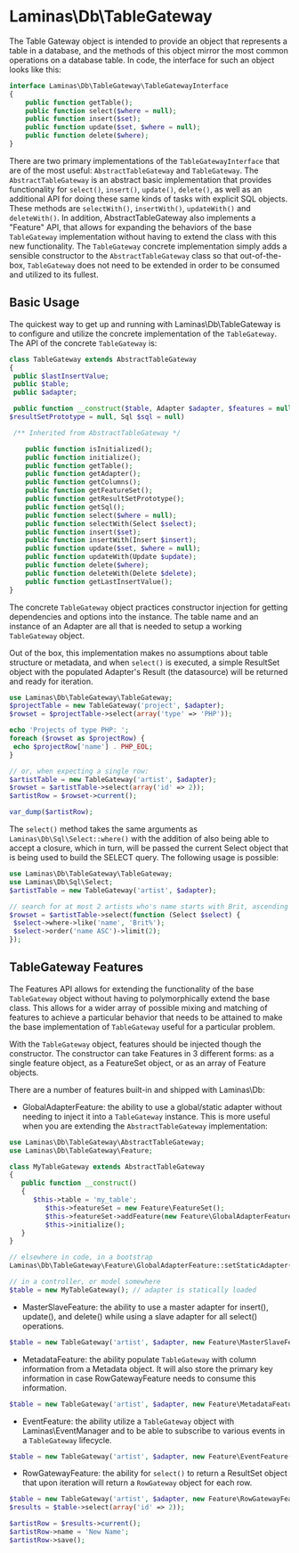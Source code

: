 # Laminas\\Db\\TableGateway

The Table Gateway object is intended to provide an object that represents a table in a database, and
the methods of this object mirror the most common operations on a database table. In code, the
interface for such an object looks like this:

```php
interface Laminas\Db\TableGateway\TableGatewayInterface
{
    public function getTable();
    public function select($where = null);
    public function insert($set);
    public function update($set, $where = null);
    public function delete($where);
}
```

There are two primary implementations of the `TableGatewayInterface` that are of the most useful:
`AbstractTableGateway` and `TableGateway`. The `AbstractTableGateway` is an abstract basic
implementation that provides functionality for `select()`, `insert()`, `update()`, `delete()`, as
well as an additional API for doing these same kinds of tasks with explicit SQL objects. These
methods are `selectWith()`, `insertWith()`, `updateWith()` and `deleteWith()`. In addition,
AbstractTableGateway also implements a "Feature" API, that allows for expanding the behaviors of the
base `TableGateway` implementation without having to extend the class with this new functionality.
The `TableGateway` concrete implementation simply adds a sensible constructor to the
`AbstractTableGateway` class so that out-of-the-box, `TableGateway` does not need to be extended in
order to be consumed and utilized to its fullest.

## Basic Usage

The quickest way to get up and running with Laminas\\Db\\TableGateway is to configure and utilize the
concrete implementation of the `TableGateway`. The API of the concrete `TableGateway` is:

```php
class TableGateway extends AbstractTableGateway
{
 public $lastInsertValue;
 public $table;
 public $adapter;

 public function __construct($table, Adapter $adapter, $features = null, ResultSet
$resultSetPrototype = null, Sql $sql = null)

 /** Inherited from AbstractTableGateway */

    public function isInitialized();
    public function initialize();
    public function getTable();
    public function getAdapter();
    public function getColumns();
    public function getFeatureSet();
    public function getResultSetPrototype();
    public function getSql();
    public function select($where = null);
    public function selectWith(Select $select);
    public function insert($set);
    public function insertWith(Insert $insert);
    public function update($set, $where = null);
    public function updateWith(Update $update);
    public function delete($where);
    public function deleteWith(Delete $delete);
    public function getLastInsertValue();
}
```

The concrete `TableGateway` object practices constructor injection for getting dependencies and
options into the instance. The table name and an instance of an Adapter are all that is needed to
setup a working `TableGateway` object.

Out of the box, this implementation makes no assumptions about table structure or metadata, and when
`select()` is executed, a simple ResultSet object with the populated Adapter's Result (the
datasource) will be returned and ready for iteration.

```php
use Laminas\Db\TableGateway\TableGateway;
$projectTable = new TableGateway('project', $adapter);
$rowset = $projectTable->select(array('type' => 'PHP'));

echo 'Projects of type PHP: ';
foreach ($rowset as $projectRow) {
 echo $projectRow['name'] . PHP_EOL;
}

// or, when expecting a single row:
$artistTable = new TableGateway('artist', $adapter);
$rowset = $artistTable->select(array('id' => 2));
$artistRow = $rowset->current();

var_dump($artistRow);
```

The `select()` method takes the same arguments as `Laminas\Db\Sql\Select::where()` with the addition of
also being able to accept a closure, which in turn, will be passed the current Select object that is
being used to build the SELECT query. The following usage is possible:

```php
use Laminas\Db\TableGateway\TableGateway;
use Laminas\Db\Sql\Select;
$artistTable = new TableGateway('artist', $adapter);

// search for at most 2 artists who's name starts with Brit, ascending
$rowset = $artistTable->select(function (Select $select) {
 $select->where->like('name', 'Brit%');
 $select->order('name ASC')->limit(2);
});
```

## TableGateway Features

The Features API allows for extending the functionality of the base `TableGateway` object without
having to polymorphically extend the base class. This allows for a wider array of possible mixing
and matching of features to achieve a particular behavior that needs to be attained to make the base
implementation of `TableGateway` useful for a particular problem.

With the `TableGateway` object, features should be injected though the constructor. The constructor
can take Features in 3 different forms: as a single feature object, as a FeatureSet object, or as an
array of Feature objects.

There are a number of features built-in and shipped with Laminas\\Db:

- GlobalAdapterFeature: the ability to use a global/static adapter without needing to inject it into
a `TableGateway` instance. This is more useful when you are extending the `AbstractTableGateway`
implementation:

```php
use Laminas\Db\TableGateway\AbstractTableGateway;
use Laminas\Db\TableGateway\Feature;

class MyTableGateway extends AbstractTableGateway
{
   public function __construct()
   {
      $this->table = 'my_table';
         $this->featureSet = new Feature\FeatureSet();
         $this->featureSet->addFeature(new Feature\GlobalAdapterFeature());
         $this->initialize();
   }
}

// elsewhere in code, in a bootstrap
Laminas\Db\TableGateway\Feature\GlobalAdapterFeature::setStaticAdapter($adapter);

// in a controller, or model somewhere
$table = new MyTableGateway(); // adapter is statically loaded
```

- MasterSlaveFeature: the ability to use a master adapter for insert(), update(), and delete() while
using a slave adapter for all select() operations.

```php
$table = new TableGateway('artist', $adapter, new Feature\MasterSlaveFeature($slaveAdapter));
```

- MetadataFeature: the ability populate `TableGateway` with column information from a Metadata
object. It will also store the primary key information in case RowGatewayFeature needs to consume
this information.

```php
$table = new TableGateway('artist', $adapter, new Feature\MetadataFeature());
```

- EventFeature: the ability utilize a `TableGateway` object with Laminas\\EventManager and to be able
to subscribe to various events in a `TableGateway` lifecycle.

```php
$table = new TableGateway('artist', $adapter, new Feature\EventFeature($eventManagerInstance));
```

- RowGatewayFeature: the ability for `select()` to return a ResultSet object that upon iteration
will return a `RowGateway` object for each row.

```php
$table = new TableGateway('artist', $adapter, new Feature\RowGatewayFeature('id'));
$results = $table->select(array('id' => 2));

$artistRow = $results->current();
$artistRow->name = 'New Name';
$artistRow->save();
```
